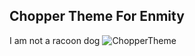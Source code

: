 ## Chopper Theme For Enmity ##

I am not a racoon dog
![ChopperTheme](https://discord.com/channels/950850315601711176/950979289531162666/1212900117737246760)
